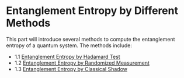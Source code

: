 # Entanglement Entropy by Different Methods

This part will introduce several methods to compute the entanglement entropy of a quantum system. The methods include:

- 1.1 [Entanglement Entropy by Hadamard Test](./qurrent_1_1_HadamardTest/basic_usage.ipynb)
- 1.2 [Entanglement Entropy by Randomized Measurement](./qurrent_1_2_RandomizedMeasure/basic_usage.ipynb)
- 1.3 [Entanglement Entropy by Classical Shadow](./qurrent_1_4_ClassicalShadow/basic_usage.ipynb)

